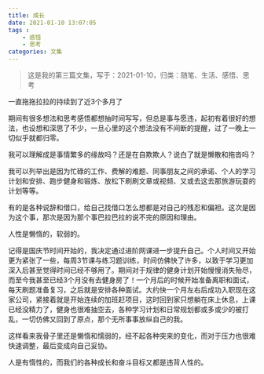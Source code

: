 ```yaml
---
title: 成长
date: 2021-01-10 13:07:05
tags : 
    - 感悟
    - 思考
categories: 文集
---
```


> 这是我的第三篇文集，写于：2021-01-10，归类：随笔、生活、感悟、思考

一直拖拖拉拉的持续到了近3个多月了

期间有很多想法和思考感悟都想抽时间写写，但总是事与愿违，起初有着很好的想法，也设想和深思了不少，一旦心里的这个想法没有不间断的提醒，过了一晚上一切似乎就都归零。

我可以理解成是事情繁多的缘故吗？还是在自欺欺人？说白了就是懒散和拖沓吗？

我可以列举出是因为忙碌的工作、费解的难题、同事朋友之间的承诺、个人的学习计划和安排、跑步健身和锻炼、放松下刷刷文章或视频、又或去这去那旅游玩耍的计划等等。

有的是各种说辞和借口，给自己找借口怎么想都是对自己的残忍和偏袒。这次是因为这个事，那次是因为那个事巴拉巴拉的说不完的原因和理由。

人性是懒惰的，软弱的。

记得是国庆节时间开始的，我决定通过进阶网课进一步提升自己。个人时间又开始更为紧张了一些，每周3节课与练习题训练，时间仿佛快了许多，以致于学习更加深入后甚至觉得时间已经不够用了。期间对于规律的健身计划开始慢慢消失殆尽，而至今我甚至已经3个月没有去健身房了！一个月后的时候开始准备离职和面试，每天刷题准备复习，之后就是安排各种面试。大约快一个月左右后成功入职现在这家公司，紧接着就是开始连续的加班赶项目，这时回到家只想躺在床上休息，上课已经没精力了，健身也很难抽空去，各种学习计划和日常规划都或多或少的被打乱，一切仿佛又回到了原点，那个无所事事放纵自己的我。

这样看来我骨子里还是懒惰和懦弱的，经不起各种突来的变化，而对于压力也很难快速调整，最后变成向自己妥协。

人是有惰性的，而我们的各种成长和奋斗目标又都是违背人性的。
